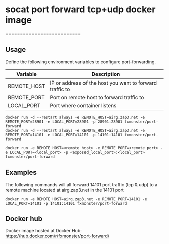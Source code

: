 # socat port forward tcp+udp docker image
==========================

## Usage

Define the following environment variables to configure port-forwarding.

Variable | Description
-------- | -----------
REMOTE_HOST | IP or address of the host you want to forward traffic to
REMOTE_PORT | Port on remote host to forward traffic to
LOCAL_PORT | Port where container listens


```
docker run -d --restart always -e REMOTE_HOST=airg.zap3.net -e REMOTE_PORT=28901 -e LOCAL_PORT=28901 -p 28901:28901 fxmonster/port-forward
docker run -d --restart always -e REMOTE_HOST=airg.zap3.net -e REMOTE_PORT=14101 -e LOCAL_PORT=14101 -p 14101:14101 fxmonster/port-forward

docker run -e REMOTE_HOST=<remote_host> -e REMOTE_PORT=<remote_port> -e LOCAL_PORT=<local_port> -p <exposed_local_port>:<local_port> fxmonster/port-forward
```

## Examples

The following commands will all forward 14101 port traffic (tcp & udp) to a remote machine located at airg.zap3.net
in the 14101 port

```
docker run -e REMOTE_HOST=airg.zap3.net -e REMOTE_PORT=14101 -e LOCAL_PORT=14101 -p 14101:14101 fxmonster/port-forward
```

## Docker hub

Docker image hosted at Docker Hub:
https://hub.docker.com/r/fxmonster/port-forward/
